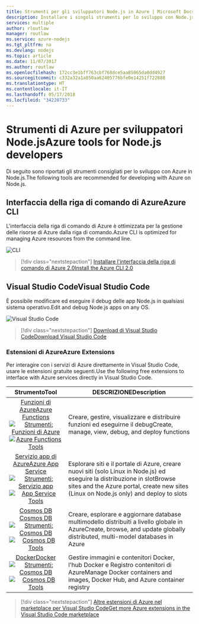 ```yaml
---
title: Strumenti per gli sviluppatori Node.js in Azure | Microsoft Docs
description: Installare i singoli strumenti per lo sviluppo con Node.js in Azure
services: multiple
author: rloutlaw
manager: routlaw
ms.service: azure-nodejs
ms.tgt_pltfrm: na
ms.devlang: nodejs
ms.topic: article
ms.date: 11/07/2017
ms.author: routlaw
ms.openlocfilehash: 172cc3e1bff763cbf768dce5aa85065da0dd4927
ms.sourcegitcommit: c332a32a1a850aa62405776bfe0e14251f722888
ms.translationtype: HT
ms.contentlocale: it-IT
ms.lasthandoff: 05/17/2018
ms.locfileid: "34220733"
---
```

# <a name="azure-tools-for-nodejs-developers"></a><span data-ttu-id="a804f-103">Strumenti di Azure per sviluppatori Node.js</span><span class="sxs-lookup"><span data-stu-id="a804f-103">Azure tools for Node.js developers</span></span>
<span data-ttu-id="a804f-104">Di seguito sono riportati gli strumenti consigliati per lo sviluppo con Azure in Node.js.</span><span class="sxs-lookup"><span data-stu-id="a804f-104">The following tools are recommended for developing with Azure on Node.js.</span></span>

## <a name="azure-cli"></a><span data-ttu-id="a804f-105">Interfaccia della riga di comando di Azure</span><span class="sxs-lookup"><span data-stu-id="a804f-105">Azure CLI</span></span>
<span data-ttu-id="a804f-106">L'interfaccia della riga di comando di Azure è ottimizzata per la gestione delle risorse di Azure dalla riga di comando.</span><span class="sxs-lookup"><span data-stu-id="a804f-106">Azure CLI is optimized for managing Azure resources from the command line.</span></span>

![CLI](media/node-azure-tools/cli.png)
 
> [!div class="nextstepaction"]
> [<span data-ttu-id="a804f-108">Installare l'interfaccia della riga di comando di Azure 2.0</span><span class="sxs-lookup"><span data-stu-id="a804f-108">Install the Azure CLI 2.0</span></span>](https://docs.microsoft.com/cli/azure/install-az-cli2)

## <a name="visual-studio-code"></a><span data-ttu-id="a804f-109">Visual Studio Code</span><span class="sxs-lookup"><span data-stu-id="a804f-109">Visual Studio Code</span></span>
<span data-ttu-id="a804f-110">È possibile modificare ed eseguire il debug delle app Node.js in qualsiasi sistema operativo.</span><span class="sxs-lookup"><span data-stu-id="a804f-110">Edit and debug Node.js apps on any OS.</span></span>

![Visual Studio Code](media/node-azure-tools/vs-code.png)

> [!div class="nextstepaction"]
> [<span data-ttu-id="a804f-112">Download di Visual Studio Code</span><span class="sxs-lookup"><span data-stu-id="a804f-112">Download Visual Studio Code</span></span>](https://code.visualstudio.com)

### <a name="azure-extensions"></a><span data-ttu-id="a804f-113">Estensioni di Azure</span><span class="sxs-lookup"><span data-stu-id="a804f-113">Azure Extensions</span></span>
<span data-ttu-id="a804f-114">Per interagire con i servizi di Azure direttamente in Visual Studio Code, usare le estensioni gratuite seguenti.</span><span class="sxs-lookup"><span data-stu-id="a804f-114">Use the following free extensions to interface with Azure services directly in Visual Studio Code.</span></span>

| <span data-ttu-id="a804f-115">Strumento</span><span class="sxs-lookup"><span data-stu-id="a804f-115">Tool</span></span> | <span data-ttu-id="a804f-116">DESCRIZIONE</span><span class="sxs-lookup"><span data-stu-id="a804f-116">Description</span></span>  |
|:---------:|---------|
| [<span data-ttu-id="a804f-117">Funzioni di Azure</span><span class="sxs-lookup"><span data-stu-id="a804f-117">Azure Functions</span></span>](https://marketplace.visualstudio.com/items?itemName=ms-azuretools.vscode-azurefunctions) <br> <span data-ttu-id="a804f-118">[![Strumenti: Funzioni di Azure](media/node-azure-tools/icon-azure-functions.png)](https://marketplace.visualstudio.com/items?itemName=ms-azuretools.vscode-azurefunctions)</span><span class="sxs-lookup"><span data-stu-id="a804f-118">[![Azure Functions Tools](media/node-azure-tools/icon-azure-functions.png)](https://marketplace.visualstudio.com/items?itemName=ms-azuretools.vscode-azurefunctions)</span></span> | <span data-ttu-id="a804f-119">Creare, gestire, visualizzare e distribuire funzioni ed eseguirne il debug</span><span class="sxs-lookup"><span data-stu-id="a804f-119">Create, manage, view, debug, and deploy functions</span></span>|
| [<span data-ttu-id="a804f-120">Servizio app di Azure</span><span class="sxs-lookup"><span data-stu-id="a804f-120">Azure App Service</span></span>](https://marketplace.visualstudio.com/items?itemName=ms-azuretools.vscode-azureappservice) <br> <span data-ttu-id="a804f-121">[![Strumenti: Servizio app](media/node-azure-tools/icon-azure-app-service.png)](https://marketplace.visualstudio.com/items?itemName=ms-azuretools.vscode-azureappservice)</span><span class="sxs-lookup"><span data-stu-id="a804f-121">[![App Service Tools](media/node-azure-tools/icon-azure-app-service.png)](https://marketplace.visualstudio.com/items?itemName=ms-azuretools.vscode-azureappservice)</span></span> | <span data-ttu-id="a804f-122">Esplorare siti e il portale di Azure, creare nuovi siti (solo Linux in Node.js) ed eseguire la distribuzione in slot</span><span class="sxs-lookup"><span data-stu-id="a804f-122">Browse sites and the Azure portal, create new sites (Linux on Node.js only) and deploy to slots</span></span> |
| [<span data-ttu-id="a804f-123">Cosmos DB </span><span class="sxs-lookup"><span data-stu-id="a804f-123">Cosmos DB </span></span>](https://marketplace.visualstudio.com/items?itemName=ms-azuretools.vscode-cosmosdb)  <br> <span data-ttu-id="a804f-124">[![Strumenti: Cosmos DB](media/node-azure-tools/icon-cosmos-db.png)](https://marketplace.visualstudio.com/items?itemName=ms-azuretools.vscode-cosmosdb)</span><span class="sxs-lookup"><span data-stu-id="a804f-124">[![Cosmos DB Tools](media/node-azure-tools/icon-cosmos-db.png)](https://marketplace.visualstudio.com/items?itemName=ms-azuretools.vscode-cosmosdb)</span></span>| <span data-ttu-id="a804f-125">Creare, esplorare e aggiornare database multimodello distribuiti a livello globale in Azure</span><span class="sxs-lookup"><span data-stu-id="a804f-125">Create, browse, and update globally distributed, multi-model databases in Azure</span></span> |
| [<span data-ttu-id="a804f-126">Docker</span><span class="sxs-lookup"><span data-stu-id="a804f-126">Docker</span></span>](https://marketplace.visualstudio.com/items?itemName=formulahendry.docker-explorer)   <br> <span data-ttu-id="a804f-127">[![Strumenti: Cosmos DB](media/node-azure-tools/icon-docker.png)](https://marketplace.visualstudio.com/items?itemName=formulahendry.docker-explorer)</span><span class="sxs-lookup"><span data-stu-id="a804f-127">[![Cosmos DB Tools](media/node-azure-tools/icon-docker.png)](https://marketplace.visualstudio.com/items?itemName=formulahendry.docker-explorer)</span></span>| <span data-ttu-id="a804f-128">Gestire immagini e contenitori Docker, l'hub Docker e Registro contenitori di Azure</span><span class="sxs-lookup"><span data-stu-id="a804f-128">Manage Docker containers and images, Docker Hub, and Azure container registry</span></span> |

> [!div class="nextstepaction"]
> [<span data-ttu-id="a804f-129">Altre estensioni di Azure nel marketplace per Visual Studio Code</span><span class="sxs-lookup"><span data-stu-id="a804f-129">Get more Azure extensions in the Visual Studio Code marketplace</span></span>](https://marketplace.visualstudio.com/search?term=azure&target=VSCode&category=All%20categories&sortBy=Relevance)